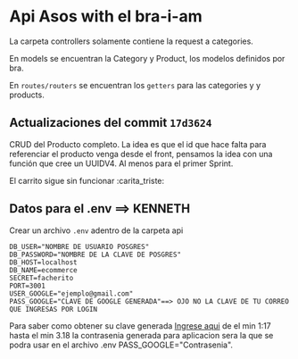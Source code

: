 # Api Asos with el bra-i-am

La carpeta controllers solamente contiene la request a categories.

En models se encuentran la Category y Product, los modelos definidos por bra.

En `routes/routers` se encuentran los `getters` para las categories y y products.

## Actualizaciones del commit `17d3624`

CRUD del Producto completo. La idea es que el id que hace falta para referenciar el producto venga desde el front, pensamos la idea con una función que cree un UUIDV4. Al menos para el primer Sprint.

El carrito sigue sin funcionar :carita_triste:

## Datos para el .env ==> KENNETH

Crear un archivo `.env` adentro de la carpeta api

```
DB_USER="NOMBRE DE USUARIO POSGRES"
DB_PASSWORD="NOMBRE DE LA CLAVE DE POSGRES"
DB_HOST=localhost
DB_NAME=ecommerce
SECRET=facherito
PORT=3001
USER_GOOGLE="ejemplo@gmail.com"
PASS_GOOGLE="CLAVE DE GOOGLE GENERADA"==> OJO NO LA CLAVE DE TU CORREO QUE INGRESAS POR LOGIN
```

Para saber como obtener su clave generada [Ingrese aqui](https://www.youtube.com/watch?v=KjheexBLY4A) de el min 1:17 hasta el min 3.18 la contrasenia generada para aplicacion sera la que se podra usar en el archivo .env PASS_GOOGLE="Contrasenia".
